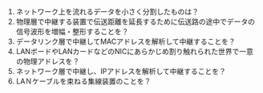 1. ネットワーク上を流れるデータを小さく分割したものは？
2. 物理層で中継する装置で伝送距離を延長するために伝送路の途中でデータの信号波形を増幅・整形することを？
3. データリンク層で中継してMACアドレスを解析して中継することを？
4. LANボードやLANカードなどのNICにあらかじめ割り触れられた世界で一意の物理アドレスを？
5. ネットワーク層で中継し、IPアドレスを解析して中継することを？
6. LAＮケーブルを束ねる集線装置のことを？
